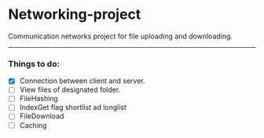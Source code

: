 # Networking-project
Communication networks project for file uploading and downloading.

__________________________________________________________________

### Things to do:

- [x] Connection between client and server.
- [ ] View files of designated folder.
- [ ] FileHashing
- [ ] IndexGet flag shortlist ad longlist
- [ ] FileDownload
- [ ] Caching